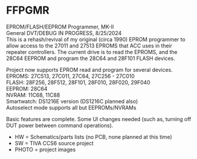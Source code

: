 # FFPGMR
EPROM/FLASH/EEPROM Programmer, MK-II<br>
General DVT/DEBUG IN PROGRESS, 8/25/2024<br>
This is a rehash/revival of my original (circa 1990) EPROM programmer to allow access to the 27011 and 27513 EPROMS that ACC uses in their repeater controllers.  The current drive is to read the EPROMS, and the 28C64 EEPROM and program the 28C64 and 28F101 FLASH devices.

Project now supports EPROM read and program for several devices.<br>
EPROMS: 27C513, 27C011, 27C64, 27C256 - 27C010<br>
FLASH: 28F256, 28F512, 28F101, 28F010, 28F020, 29F040<br>
EEPROM: 28C64<br>
NVRAM: 11C68, 11C88<br>
Smartwatch: DS1216E version (DS1216C planned also)<br>
Autoselect mode supports all but EEPROMs/NVRAMs<br>

Basic features are complete.  Some UI changes needed (such as, turning off DUT power between command operations).

* HW = Schematics/parts lists (no PCB, none planned at this time)
* SW = TIVA CCS6 source project
* PHOTO = project images
